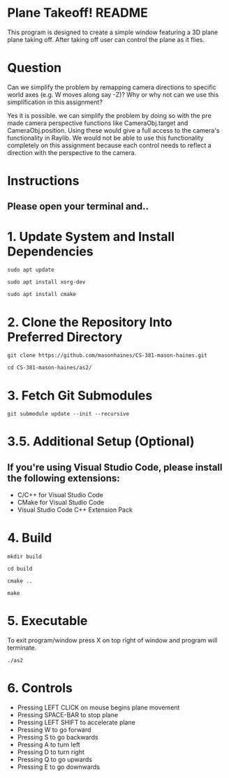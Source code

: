 # Plane Takeoff! README

This program is designed to create a simple window featuring a 3D plane plane taking off. After taking off user can control the plane as it flies.

# Question   
Can we simplify the problem by remapping camera directions to specific world axes (e.g. W moves along say -Z)? Why or why not can we use this simplification in this assignment?

Yes it is possible. we can simplify the problem by doing so with the pre made camera perspective functions like CameraObj.target and CameraObj.position. 
Using these would give a full access to the camera's functionality in Raylib. 
We would not be able to use this functionality completely on this assignment because each control needs to reflect a direction with the perspective to the camera. 

 
# Instructions 
## Please open your terminal and..


# 1. Update System and Install Dependencies

    sudo apt update

    sudo apt install xorg-dev

    sudo apt install cmake

# 2. Clone the Repository Into Preferred Directory

    git clone https://github.com/masonhaines/CS-381-mason-haines.git

    cd CS-381-mason-haines/as2/

# 3. Fetch Git Submodules

    git submodule update --init --recursive

# 3.5. Additional Setup (Optional)

## If you're using Visual Studio Code, please install the following extensions:

-   C/C++ for Visual Studio Code
-   CMake for Visual Studio Code
-   Visual Studio Code C++ Extension Pack

# 4. Build

    mkdir build

    cd build

    cmake ..
    
    make

# 5. Executable
To exit program/window press X on top right of window and program will terminate. 

    ./as2

# 6. Controls

- Pressing LEFT CLICK on mouse begins plane movement
- Pressing SPACE-BAR to stop plane
- Pressing LEFT SHIFT to accelerate plane
- Pressing W to go forward
- Pressing S to go backwards
- Pressing A to turn left 
- Pressing D to turn right 
- Pressing Q to go upwards
- Pressing E to go downwards

